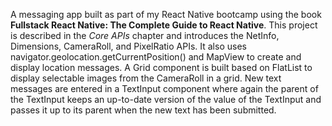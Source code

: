A messaging app built as part of my React Native bootcamp using the book **Fullstack React Native: The Complete Guide to React Native**.  This project is described in the *Core APIs* chapter and introduces the NetInfo, Dimensions, CameraRoll, and PixelRatio APIs.  It also uses navigator.geolocation.getCurrentPosition() and MapView to create and display location messages.  A Grid component is built based on FlatList to display selectable images from the CameraRoll in a grid.  New text messages are entered in a TextInput component where again the parent of the TextInput keeps an up-to-date version of the value of the TextInput and passes it up to its parent when the new text has been submitted. 
